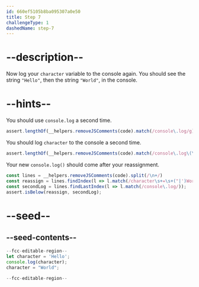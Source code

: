 ```yaml
---
id: 660ef5105b8ba095307a0e50
title: Step 7
challengeType: 1
dashedName: step-7
---
```


# --description--

Now log your `character` variable to the console again. You should see the string `"Hello"`, then the string `"World"`, in the console.

# --hints--

You should use `console.log` a second time.

```js
assert.lengthOf(__helpers.removeJSComments(code).match(/console\.log/g), 2);
```

You should log `character` to the console a second time.

```js
assert.lengthOf(__helpers.removeJSComments(code).match(/console\.log\(\s*character\s*\)/g), 2);
```


Your new `console.log()` should come after your reassignment.

```js
const lines = __helpers.removeJSComments(code).split(/\n+/)
const reassign = lines.findIndex(l => l.match(/character\s+=\s+("|')World\1/));
const secondLog = lines.findLastIndex(l => l.match(/console\.log/));
assert.isBelow(reassign, secondLog);
```

# --seed--

## --seed-contents--

```js
--fcc-editable-region--
let character = 'Hello';
console.log(character);
character = "World";

--fcc-editable-region--
```
